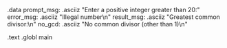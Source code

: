   .data
prompt_msg: .asciiz "Enter a positive integer greater than 20:"
error_msg: .asciiz "Illegal number\n"
result_msg: .asciiz "Greatest common divisor:\n"
no_gcd: .asciiz "No common divisor (other than 1)\n"

  .text
  .globl main

  
